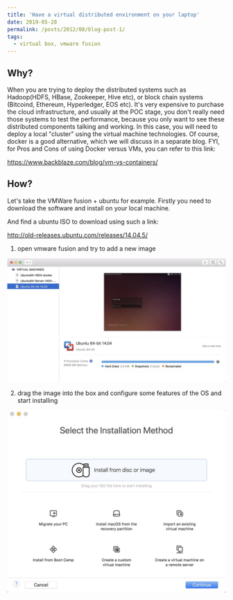 ```yaml
---
title: 'Have a virtual distributed environment on your laptop'
date: 2019-05-28
permalink: /posts/2012/08/blog-post-1/
tags:
  - virtual box, vmware fusion 
---
```


## Why?
When you are trying to deploy the distributed systems such as Hadoop(HDFS, HBase, Zookeeper, Hive etc), or block chain systems (Bitcoind, Ethereum, Hyperledger, EOS etc).
It's very expensive to purchase the cloud infrastructure, and usually at the POC stage, you don't really need those systems to test the performance, because you only want to see these distributed components talking and working.
In this case, you will need to deploy a local "cluster" using the virtual machine technologies. Of course, docker is a good alternative, which we will discuss in a separate blog.
FYI, for Pros and Cons of using Docker versus VMs, you can refer to this link: 

https://www.backblaze.com/blog/vm-vs-containers/

## How?
Let's take the VMWare fusion + ubuntu for example. Firstly you need to download the software and install on your local machine. 

And find a ubuntu ISO to download using such a link:

http://old-releases.ubuntu.com/releases/14.04.5/ 

1. open vmware fusion and try to add a new image

![Alt text](../images/vm_1.jpg?raw=true "Open vmware fusion")

2. drag the image into the box and configure some features of the OS and start installing

![Alt text](../images/vm_2.jpg?raw=true "install OS (ubuntu)")
